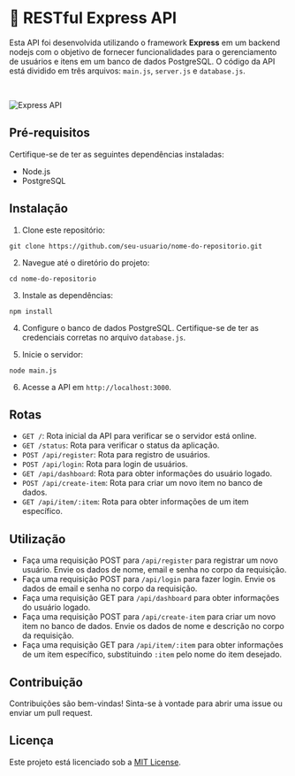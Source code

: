 # 🚀 RESTful Express API

Esta API foi desenvolvida utilizando o framework **Express** em um backend nodejs com o objetivo de fornecer funcionalidades para o gerenciamento de usuários e itens em um banco de dados PostgreSQL. O código da API está dividido em três arquivos: `main.js`, `server.js` e `database.js`.

<p>⠀⠀⠀</p>

![Express API](https://i.postimg.cc/BnwWK8G6/express-API.png)

## Pré-requisitos

Certifique-se de ter as seguintes dependências instaladas:

- Node.js
- PostgreSQL

## Instalação

1. Clone este repositório:

```shell
git clone https://github.com/seu-usuario/nome-do-repositorio.git
```

2. Navegue até o diretório do projeto:

```shell
cd nome-do-repositorio
```

3. Instale as dependências:

```shell
npm install
```

4. Configure o banco de dados PostgreSQL. Certifique-se de ter as credenciais corretas no arquivo `database.js`.

5. Inicie o servidor:

```shell
node main.js
```

6. Acesse a API em `http://localhost:3000`.

## Rotas

- `GET /`: Rota inicial da API para verificar se o servidor está online.
- `GET /status`: Rota para verificar o status da aplicação.
- `POST /api/register`: Rota para registro de usuários.
- `POST /api/login`: Rota para login de usuários.
- `GET /api/dashboard`: Rota para obter informações do usuário logado.
- `POST /api/create-item`: Rota para criar um novo item no banco de dados.
- `GET /api/item/:item`: Rota para obter informações de um item específico.

## Utilização

- Faça uma requisição POST para `/api/register` para registrar um novo usuário. Envie os dados de nome, email e senha no corpo da requisição.
- Faça uma requisição POST para `/api/login` para fazer login. Envie os dados de email e senha no corpo da requisição.
- Faça uma requisição GET para `/api/dashboard` para obter informações do usuário logado.
- Faça uma requisição POST para `/api/create-item` para criar um novo item no banco de dados. Envie os dados de nome e descrição no corpo da requisição.
- Faça uma requisição GET para `/api/item/:item` para obter informações de um item específico, substituindo `:item` pelo nome do item desejado.

## Contribuição

Contribuições são bem-vindas! Sinta-se à vontade para abrir uma issue ou enviar um pull request.

## Licença

Este projeto está licenciado sob a [MIT License](LICENSE).

